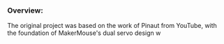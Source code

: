 ### Overview:
The original project was based on the work of Pinaut from YouTube, with the foundation of MakerMouse's dual servo design w